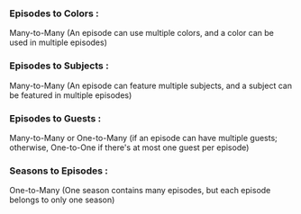 ### Episodes to Colors :
Many-to-Many (An episode can use multiple colors, and a color can be used in multiple episodes)

### Episodes to Subjects :
Many-to-Many (An episode can feature multiple subjects, and a subject can be featured in multiple episodes)

### Episodes to Guests :
Many-to-Many or One-to-Many (if an episode can have multiple guests; otherwise, One-to-One if there's at most one guest per episode)

### Seasons to Episodes :
One-to-Many (One season contains many episodes, but each episode belongs to only one season)